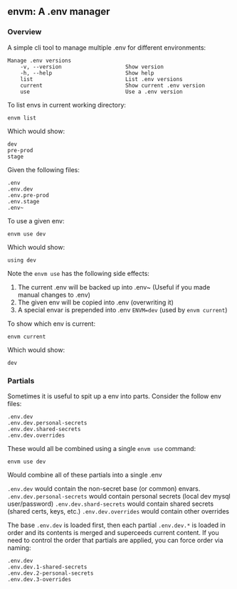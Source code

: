 ## envm: A .env manager

### Overview

A simple cli tool to manage multiple .env for different environments:

```
Manage .env versions
    -v, --version                    Show version
    -h, --help                       Show help
    list                             List .env versions
    current                          Show current .env version
    use                              Use a .env version
```

To list envs in current working directory:

```
envm list
```

Which would show:

```
dev
pre-prod
stage
```

Given the following files:

```
.env
.env.dev
.env.pre-prod
.env.stage
.env~
```

To use a given env:

```
envm use dev
```

Which would show:

```
using dev
```

Note the `envm use` has the following side effects:

1. The current .env will be backed up into .env~ (Useful if you made manual changes to .env)
2. The given env will be copied into .env (overwriting it)
3. A special envar is prepended into .env `ENVM=dev` (used by `envm current`)

To show which env is current:

```
envm current
```

Which would show:

```
dev
```

### Partials

Sometimes it is useful to spit up a env into parts. Consider the follow env files:

```
.env.dev
.env.dev.personal-secrets
.env.dev.shared-secrets
.env.dev.overrides
```

These would all be combined using a single `envm use` command:

```
envm use dev
```

Would combine all of these partials into a single .env

`.env.dev` would contain the non-secret base (or common) envars.
`.env.dev.personal-secrets` would contain personal secrets (local dev mysql user/password)
`.env.dev.shard-secrets` would contain shared secrets (shared certs, keys, etc.)
`.env.dev.overrides` would contain other overrides

The base `.env.dev` is loaded first, then each partial `.env.dev.*` is loaded in order and its contents is merged and superceeds current content. If you need to control the order that partials are applied, you can force order via naming:

```
.env.dev
.env.dev.1-shared-secrets
.env.dev.2-personal-secrets
.env.dev.3-overrides
```
